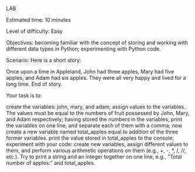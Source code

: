 LAB

Estimated time:
10 minutes

Level of difficulty:
Easy

Objectives:
becoming familiar with the concept of storing and working with different data types in Python;
experimenting with Python code.

Scenario:
Here is a short story:

Once upon a time in Appleland, John had three apples, Mary had five apples, and Adam had six apples. They were all very happy and lived for a long time. End of story.

Your task is to:

create the variables: john, mary, and adam;
assign values to the variables. The values must be equal to the numbers of fruit possessed by John, Mary, and Adam respectively;
having stored the numbers in the variables, print the variables on one line, and separate each of them with a comma;
now create a new variable named total_apples equal to addition of the three former variables.
print the value stored in total_apples to the console;
experiment with your code: create new variables, assign different values to them, and perform various arithmetic operations on them (e.g., +, -, *, /, //, etc.). Try to print a string and an integer together on one line, e.g., "Total number of apples:" and total_apples.

